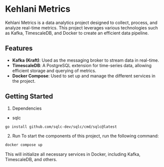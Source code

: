 Kehlani Metrics
===============

Kehlani Metrics is a data analytics project designed to collect, process, and analyze real-time metrics. This project leverages various technologies such as Kafka, TimescaleDB, and Docker to create an efficient data pipeline.

Features
--------

- **Kafka (Kraft)**: Used as the messaging broker to stream data in real-time.
- **TimescaleDB**: A PostgreSQL extension for time-series data, allowing efficient storage and querying of metrics.
- **Docker Compose**: Used to set up and manage the different services in the project.

Getting Started
---------------

1. Dependencies

* sqlc
```sh
go install github.com/sqlc-dev/sqlc/cmd/sqlc@latest
```


2. Run
To start the components of this project, run the following command:
```sh
docker compose up
```

This will initialize all necessary services in Docker, including Kafka, TimescaleDB, and others.
